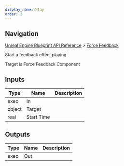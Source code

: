 ```yaml
---
display_name: Play
order: 3
---
```

## Navigation

[Unreal Engine Blueprint API Reference](https://dev.epicgames.com/documentation/en-us/unreal-engine/BlueprintAPI) > [Force Feedback](https://dev.epicgames.com/documentation/en-us/unreal-engine/BlueprintAPI/ForceFeedback)

Start a feedback effect playing

Target is Force Feedback Component

## Inputs

| Type | Name | Description |
| --- | --- | --- |
| exec | In |  |
| object | Target |  |
| real | Start Time |  |

## Outputs

| Type | Name | Description |
| --- | --- | --- |
| exec | Out |  |
